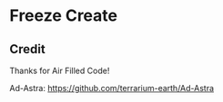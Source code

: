 # Freeze Create


## Credit

Thanks for Air Filled Code!

Ad-Astra: https://github.com/terrarium-earth/Ad-Astra
